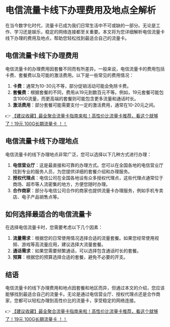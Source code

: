 # 电信流量卡线下办理费用及地点全解析

在当今数字化时代，流量卡已成为我们日常生活中不可或缺的一部分。无论是工作、学习还是娱乐，稳定的网络连接都至关重要。本文将为您详细解析电信流量卡线下办理的费用及地点，帮助您轻松找到最适合自己的流量卡。

## 电信流量卡线下办理费用

电信流量卡的办理费用因套餐不同而有所差异。一般来说，电信流量卡的费用包括卡费、套餐费以及可能的激活费用。以下是一些常见的费用情况：

1. **卡费**：通常为10-30元不等，部分促销活动可能会免除卡费。
2. **套餐费**：根据套餐的不同，费用从19元到数百元不等。例如，19元套餐可能包含100G流量，而更高端的套餐则可能包含更多流量和通话时长。
3. **激活费用**：部分套餐可能需要支付一定的激活费用，通常在10-20元之间。

👉 [【建议收藏】最全聚合流量卡指南来啦！高性价比流量卡推荐，看这个就够了！19元 100G长期流量卡 ！！](https://bit.ly/Liuliangka)

## 电信流量卡线下办理地点

电信流量卡的线下办理地点非常广泛，您可以选择以下几种方式进行办理：

1. **电信营业厅**：这是最直接和可靠的办理方式。您可以在全国各地的电信营业厅找到专业的服务人员，为您提供详细的套餐介绍和办理服务。
2. **授权代理点**：电信公司在全国各地设有众多授权代理点，这些代理点通常位于商场、超市等人流密集的地方，方便您随时办理。
3. **合作商家**：部分与电信公司合作的商家也提供流量卡办理服务，例如手机专卖店、电子产品销售点等。

## 如何选择最适合的电信流量卡

在选择电信流量卡时，您需要考虑以下几个因素：

1. **流量需求**：根据您的日常使用情况选择合适的流量套餐。如果您经常使用视频、游戏等高流量应用，建议选择大流量套餐。
2. **通话需求**：如果您需要频繁通话，可以选择包含通话时长的套餐。
3. **预算**：根据您的预算选择合适的套餐，避免不必要的开支。

## 结语

电信流量卡的线下办理费用和地点因套餐和地区而异，但通过本文的介绍，您应该能够找到最适合自己的流量卡。无论是通过电信营业厅、授权代理点还是合作商家，您都可以轻松办理到高性价比的流量卡，享受稳定的网络连接。

👉 [【建议收藏】最全聚合流量卡指南来啦！高性价比流量卡推荐，看这个就够了！19元 100G长期流量卡 ！！](https://bit.ly/Liuliangka)